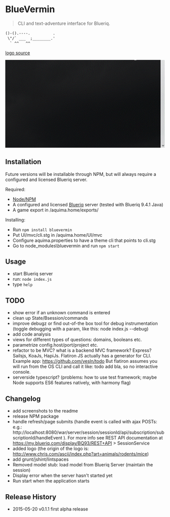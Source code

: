 # BlueVermin

> CLI and text-adventure interface for Blueriq.

```
()-().----.          .
 \"/` ___  ;________.'
  ` ^^   ^^
```
[logo source](http://www.chris.com/ascii/index.php?art=animals/rodents/mice)

![Screencast of Serious Business](https://raw.githubusercontent.com/mdvanes/BlueVermin/master/img/screencast.gif)

## Installation

Future versions will be installable through NPM, but will always require a configured and licensed Blueriq server.

Required:

* [Node/NPM](https://nodejs.org)
* A configured and licensed [Blueriq](http://www.blueriq.com) server (tested with Blueriq 9.4.1 Java)
* A game export in <BlueriqServer>/aquima.home/exports/

Installing:

* Run ```npm install bluevermin``` 
* Put UI/mvc/cli.stg in <BlueriqServer>/aquima.home/UI/mvc
* Configure aquima.properties to have a theme cli that points to cli.stg
* Go to node_modules\bluevermin and run ```npm start```


## Usage

* start Blueriq server
* run: ```node index.js```
* type ```help```


## TODO

* show error if an unknown command is entered
* clean up State/Bsession/commands
* improve debugz or find out-of-the box tool for debug instrumentation (toggle debugging with a param, like this: node index.js --debug)
* add code analysis
* views for different types of questions: domains, booleans etc.
* parametrize config.host/port/project etc.
* refactor to be MVC? what is a backend MVC framework? Express? Sailsjs, KoaJs, HapiJs.
  Flatiron JS actually has a generator for CLI. Example app: https://github.com/vesln/todo
  But flatiron assumes you will run from the OS CLI and call it like: todo add bla, so no interactive console.
* serverside typescript? (problems: how to use test framework; maybe Node supports ES6 features natively, with harmony flag)


## Changelog

* add screenshots to the readme
* release NPM package
* handle refresh/page submits (handle event is called with ajax POSTs: e.g.: http://localhost:8080/war/server/session/sessionId/api/subscription/subscriptionId/handleEvent ). For more info see REST API documentation at https://my.blueriq.com/display/BQ93/REST+API > SessionService
* added logo (the origin of the logo is: http://www.chris.com/ascii/index.php?art=animals/rodents/mice)
* add grunt/jshint/lintspaces
* Removed model stub: load model from Blueriq Server (maintain the session)
* Display error when the server hasn't started yet
* Run start when the application starts


## Release History

* 2015-05-20    v0.1.1      first alpha release